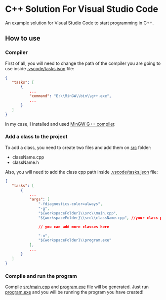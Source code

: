 # C++ Solution For Visual Studio Code
 An example solution for Visual Studio Code to start programming in C++.

## How to use
### Compiler
 First of all, you will need to change the path of the compiler you are going to use inside [.vscode/tasks.json](https://github.com/oscardelgado02/Example-CPP-Solution-For-VSC/blob/main/.vscode/tasks.json) file:
 ```json
{
    "tasks": [
        {
            ...
            "command": "E:\\MinGW\\bin\\g++.exe",
            ...
        }
    ]
}
 ```
In my case, I installed and used [MinGW G++ compiler](https://sourceforge.net/projects/mingw/).

### Add a class to the project
 To add a class, you need to create two files and add them on [src](https://github.com/oscardelgado02/Example-CPP-Solution-For-VSC/tree/main/src) folder:
 - className.cpp
 - className.h

 Also, you will need to add the class cpp path inside [.vscode/tasks.json](https://github.com/oscardelgado02/Example-CPP-Solution-For-VSC/blob/main/.vscode/tasks.json) file:
 ```json
{
    "tasks": [
        {
            ...
            "args": [
                "-fdiagnostics-color=always",
                "-g",
                "${workspaceFolder}\\src\\main.cpp",
                "${workspaceFolder}\\src\\className.cpp", //your class path here

                // you can add more classes here

                "-o",
                "${workspaceFolder}\\program.exe"
            ],
            ...
        }
    ]
}
 ```

### Compile and run the program
Compile [src/main.cpp](https://github.com/oscardelgado02/Example-CPP-Solution-For-VSC/blob/main/src/main.cpp) and [program.exe](https://github.com/oscardelgado02/Example-CPP-Solution-For-VSC/blob/main/program.exe) file will be generated. Just run [program.exe](https://github.com/oscardelgado02/Example-CPP-Solution-For-VSC/blob/main/program.exe) and you will be running the program you have created!
